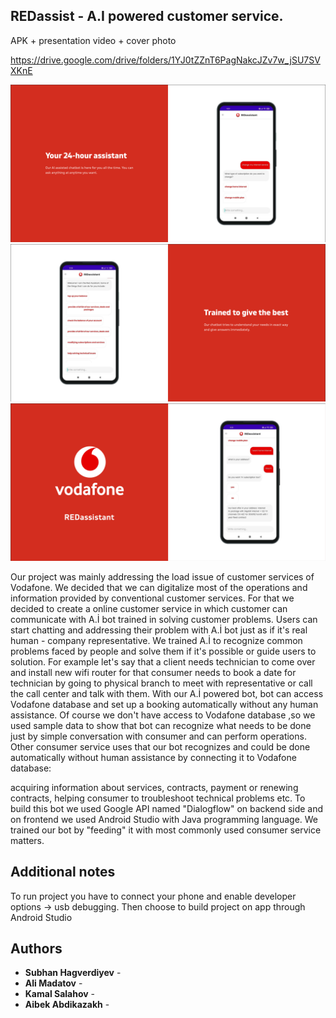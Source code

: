 ## REDassist - A.I powered customer service. 

APK + presentation video + cover photo

https://drive.google.com/drive/folders/1YJ0tZZnT6PagNakcJZv7w_jSU7SVXKnE

![alt text](https://github.com/conztantinee/JunctionXBudapest/blob/master/GitHub%20images/Screen%20Shot%202021-10-27%20at%207.29.31%20PM.png)
![alt text](https://github.com/conztantinee/JunctionXBudapest/blob/master/GitHub%20images/Screen%20Shot%202021-10-27%20at%207.30.36%20PM.png)
![alt text](https://github.com/conztantinee/JunctionXBudapest/blob/master/GitHub%20images/Screen%20Shot%202021-10-27%20at%207.31.01%20PM.png)

Our project was mainly addressing the load issue of customer services of Vodafone.
We decided that we can digitalize most of the operations and information provided by conventional customer services.
For that we decided to create a online customer service in which customer can communicate with A.İ bot trained in solving customer problems.
Users can start chatting and addressing their problem with A.İ bot just as if it's real human - company representative.
We trained A.İ to recognize common problems faced by people and solve them if it's possible or guide users to solution.
For example let's say that a client needs technician to come over and install new wifi router for that consumer needs to book a date for technician by going to physical branch 
to meet with representative or call the call center and talk with them. With our A.İ powered bot, bot can access Vodafone database and set up a booking automatically 
without any human assistance. 
Of course we don't have access to Vodafone database ,so we used sample data to show that  bot can recognize what needs to be done just by simple conversation
with consumer and can perform operations. 
Other consumer service uses that our bot recognizes and could be done automatically without human assistance by connecting it to Vodafone database: 

acquiring information about services, contracts, payment or renewing contracts, helping consumer to troubleshoot technical problems etc.
To build this bot we used Google API named "Dialogflow" on backend side and on frontend we used Android Studio with Java programming language.
We trained our bot by "feeding" it with most commonly used consumer service matters.

## Additional notes 

To run project you have to connect your phone and enable developer options -> usb debugging. Then choose to build project on app through Android Studio

## Authors

* **Subhan Hagverdiyev** -
* **Ali Madatov** - 
* **Kamal Salahov** - 
* **Aibek Abdikazakh** - 


